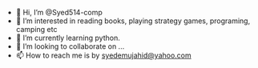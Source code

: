 - 👋 Hi, I’m @Syed514-comp
- 👀 I’m interested in reading books, playing strategy games, programing, camping etc
- 🌱 I’m currently learning python.
- 💞️ I’m looking to collaborate on ...
- 📫 How to reach me is by syedemujahid@yahoo.com

<!---
Syed514-comp/Syed514-comp is a ✨ special ✨ repository because its `README.md` (this file) appears on your GitHub profile.
You can click the Preview link to take a look at your changes.
--->
